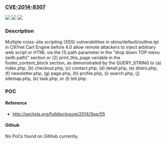 ### [CVE-2014-8307](https://cve.mitre.org/cgi-bin/cvename.cgi?name=CVE-2014-8307)
![](https://img.shields.io/static/v1?label=Product&message=n%2Fa&color=blue)
![](https://img.shields.io/static/v1?label=Version&message=n%2Fa&color=blue)
![](https://img.shields.io/static/v1?label=Vulnerability&message=n%2Fa&color=brighgreen)

### Description

Multiple cross-site scripting (XSS) vulnerabilities in skins/default/outline.tpl in C97net Cart Engine before 4.0 allow remote attackers to inject arbitrary web script or HTML via the (1) path parameter in the "drop down TOP menu (with path)" section or (2) print_this_page variable in the footer_content_block section, as demonstrated by the QUERY_STRING to (a) index.php, (b) checkout.php, (c) contact.php, (d) detail.php, (e) distro.php, (f) newsletter.php, (g) page.php, (h) profile.php, (i) search.php, (j) sitemap.php, (k) task.php, or (l) tell.php.

### POC

#### Reference
- http://seclists.org/fulldisclosure/2014/Sep/55

#### Github
No PoCs found on GitHub currently.

